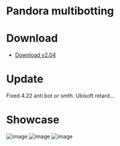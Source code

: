 # Pandora multibotting
# Download 
* [Download v2.04](https://github.com/PthAtomic/Pandora/releases/download/pandora/Pandora.exe)

# Update

Fixed 4.22 anti bot or smth. Ubisoft retard...


# Showcase

![image](https://cdn.discordapp.com/attachments/1060973280967798948/1089959477396119723/panda1.png)
![image](https://cdn.discordapp.com/attachments/1060973280967798948/1089959477740048506/panda2.png)
![image](https://cdn.discordapp.com/attachments/1060973280967798948/1089959478037860512/panda3.png)
